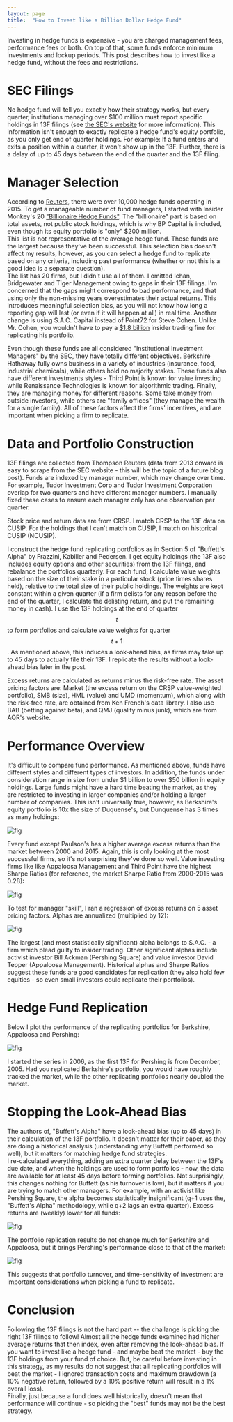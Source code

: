 ```yaml
---
layout: page
title:  "How to Invest like a Billion Dollar Hedge Fund"
---
```


Investing in hedge funds is expensive - you are charged management fees, performance fees or both.  On top of that, some funds enforce minimum investments and lockup periods.  This post describes how to invest like a hedge fund, without the fees and restrictions.

# SEC Filings

No hedge fund will tell you exactly how their strategy works, but every quarter, institutions managing over \$100 million must report specific holdings in 13F filings (see <a href="https://www.sec.gov/answers/form13f.htm">the SEC's website</a> for more information).  This information isn't enough to exactly replicate a hedge fund's equity portfolio, as you only get end of quarter holdings.  For example: If a fund enters and exits a position within a quarter, it won't show up in the 13F.  Further, there is a delay of up to 45 days between the end of the quarter and the 13F filing.  

# Manager Selection

According to <a href="http://www.reuters.com/article/us-hedgefunds-launches-idUSKBN0OZ1KF20150619">Reuters</a>, there were over 10,000 hedge funds operating in 2015.  To get a manageable number of fund managers, I started with Insider Monkey's 20 <a href="http://www.insidermonkey.com/hedge-fund/">"Billionaire Hedge Funds"</a>. The "billionaire" part is based on total assets, not public stock holdings, which is why BP Capital is included, even though its equity portfolio is "only" \$200 million. <br />
This list is not representative of the average hedge fund.  These funds are the largest because they've been successful.  This selection bias doesn't affect my results, however, as you can select a hedge fund to replicate based on any criteria, including past performance (whether or not this is a good idea is a separate question). <br />
The list has 20 firms, but I didn't use all of them.  I omitted Ichan, Bridgewater and Tiger Management owing to gaps in their 13F filings.  I'm concerned that the gaps might correspond to bad performance, and that using only the non-missing years overestimates their actual returns.  This introduces meaningful selection bias, as you will not know how long a reporting gap will last (or even if it will happen at all) in real time. Another change is using S.A.C. Capital instead of Point72 for Steve Cohen.  Unlike Mr. Cohen, you wouldn't have to pay a <a href="http://www.bloomberg.com/news/articles/2014-04-10/sac-judge-approves-record-insider-trading-accord-with-u-s">\$1.8 billion</a> insider trading fine for replicating his portfolio. <br />

Even though these funds are all considered "Institutional Investment Managers" by the SEC, they have totally different objectives.  Berkshire Hathaway fully owns business in a variety of industries (insurance, food, industrial chemicals), while others hold no majority stakes.  These funds also have different investments styles - Third Point is known for value investing while Renaissance Technologies is known for algorithmic trading.  Finally, they are managing money for different reasons.  Some take money from outside investors, while others are "family offices" (they manage the wealth for a single family).  All of these factors affect the firms' incentives, and are important when picking a firm to replicate. <br />

# Data and Portfolio Construction

13F filings are collected from Thompson Reuters (data from 2013 onward is easy to scrape from the SEC website - this will be the topic of a future blog post).  Funds are indexed by manager number, which may change over time.  For example, Tudor Investment Corp and Tudor Investment Corporation overlap for two quarters and have different manager numbers.  I manually fixed these cases to ensure each manager only has one observation per quarter. <br />

Stock price and return data are from CRSP.  I match CRSP to the 13F data on CUSIP.  For the holdings that I can't match on CUSIP, I match on historical CUSIP (NCUSIP).  <br />

I construct the hedge fund replicating portfolios as in Section 5 of "Buffett's Alpha" by Frazzini, Kabiller and Pedersen. I get equity holdings (the 13F also includes equity options and other securities) from the 13F filings, and rebalance the portfolios quarterly.  For each fund, I calculate value weights based on the size of their stake in a particular stock (price times shares held), relative to the total size of their public holdings.  The weights are kept constant within a given quarter (if a firm delists for any reason before the end of the quarter, I calculate the delisting return, and put the remaining money in cash).  I use the 13F holdings at the end of quarter $$t$$ to form portfolios and calculate value weights for quarter $$t+1$$. As mentioned above, this induces a look-ahead bias, as firms may take up to 45 days to actually file their 13F.  I replicate the results without a look-ahead bias later in the post. <br />

Excess returns are calculated as returns minus the risk-free rate.  The asset pricing factors are: Market (the excess return on the CRSP value-weighted portfolio), SMB (size), HML (value) and UMD (momentum), which along with the risk-free rate, are obtained from Ken French's data library.  I also use BAB (betting against beta), and QMJ (quality minus junk), which are from AQR's website. <br />

# Performance Overview

It's difficult to compare fund performance.  As mentioned above, funds have different styles and different types of investors.  In addition, the funds under consideration range in size from under \$1 billion to over \$50 billion in equity holdings.  Large funds might have a hard time beating the market, as they are restricted to investing in larger companies and/or holding a larger number of companies.  This isn't universally true, however, as Berkshire's equity portfolio is 10x the size of Duquense's, but Dunquense has 3 times as many holdings:  <br />

![fig](/Post_Images/8_8_2016/Basic_Facts.PNG) <br />

Every fund except Paulson's has a higher average excess returns than the market between 2000 and 2015.  Again, this is only looking at the most successful firms, so it's not surprising they've done so well.  Value investing firms like like Appaloosa Management and Third Point have the highest Sharpe Ratios (for reference, the market Sharpe Ratio from 2000-2015 was 0.28):<br />

![fig](/Post_Images/8_8_2016/Returns.PNG) <br />

To test for manager "skill", I ran a regression of excess returns on 5 asset pricing factors.  Alphas are annualized (multiplied by 12):  <br />

![fig](/Post_Images/8_8_2016/Regression_Results.PNG)

The largest (and most statistically significant) alpha belongs to S.A.C. - a firm which plead guilty to insider trading.  Other significant alphas include activist investor Bill Ackman (Pershing Square) and value investor David Tepper (Appaloosa Management).  Historical alphas and Sharpe Ratios suggest these funds are good candidates for replication (they also hold few equities - so even small investors could replicate their portfolios).

# Hedge Fund Replication

Below I plot the performance of the replicating portfolios for Berkshire, Appaloosa and Pershing: <br />

![fig](/Post_Images/8_8_2016/old_funds2.png)

I started the series in 2006, as the first 13F for Pershing is from December, 2005.  Had you replicated Berkshire's portfolio, you would have roughly tracked the market, while the other replicating portfolios nearly doubled the market.

# Stopping the Look-Ahead Bias

The authors of, "Buffett's Alpha" have a look-ahead bias (up to 45 days) in their calculation of the 13F portfolio.  It doesn't matter for their paper, as they are doing a historical analysis (understanding why Buffett performed so well), but it matters for matching hedge fund strategies. <br />
I re-calculated everything, adding an extra quarter delay between the 13F's due date, and when the holdings are used to form portfolios - now, the data are available for at least 45 days before forming portfolios.  Not surprisingly, this changes nothing for Buffett (as his turnover is low), but it matters if you are trying to match other managers.  For example, with an activist like Pershing Square, the alpha becomes statistically insignificant (q+1 uses the, "Buffett's Alpha" methodology, while q+2 lags an extra quarter).  Excess returns are (weakly) lower for all funds: <br />

![fig](/Post_Images/8_8_2016/Look_Ahead_Table.PNG) <br />

The portfolio replication results do not change much for Berkshire and Appaloosa, but it brings Pershing's performance close to that of the market: <br />

![fig](/Post_Images/8_8_2016/old_funds2nl.png)

This suggests that portfolio turnover, and time-sensitivity of investment are important considerations when picking a fund to replicate.

# Conclusion

Following the 13F filings is not the hard part -- the challange is picking the right 13F filings to follow!  Almost all the hedge funds examined had higher average returns that then index, even after removing the look-ahead bias.  If you want to invest like a hedge fund - and maybe beat the market - buy the 13F holdings from your fund of choice.  But, be careful before investing in this strategy, as my results do not suggest that all replicating portfolios will beat the market - I ignored transaction costs and maximum drawdown (a 10% negative return, followed by a 10% positive return will result in a 1% overall loss).  <br />
Finally, just because a fund does well historically, doesn't mean that performance will continue - so picking the "best" funds may not be the best strategy. 